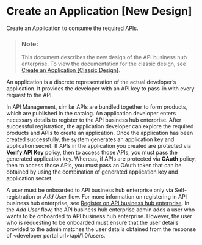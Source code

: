 <!-- loioa501a6d6c5ee466d99de270b07771126 -->

# Create an Application \[New Design\]

Create an Application to consume the required APIs.

> ### Note:  
> This document describes the new design of the API business hub enterprise. To view the documentation for the classic design, see [Create an Application \[Classic Design\]](create-an-application-classic-design-7b4e71b.md).

An application is a discrete representation of the actual developer’s application. It provides the developer with an API key to pass-in with every request to the API.

In API Management, similar APIs are bundled together to form products, which are published in the catalog. An application developer enters necessary details to register to the API business hub enterprise. After successful registration, the application developer can explore the required products and APIs to create an application. Once the application has been created successfully, the system generates an appIication key and application secret. If APIs in the application you created are protected via **Verify API Key** policy, then to access those APIs, you must pass the generated application key. Whereas, if APIs are protected via **OAuth** policy, then to access those APIs, you must pass an OAuth token that can be obtained by using the combination of generated appIication key and application secret.

A user must be onboarded to API business hub enterprise only via Self-registration or *Add User* flow. For more information on registering in API business hub enterprise, see [Register on API business hub enterprise](register-on-api-business-hub-enterprise-c85fafe.md). In the *Add User* flow, the API business hub enterprise admin adds a user who wants to be onboarded to API business hub enterprise. However, the user who is requesting to be onboarded must ensure that the user details provided to the admin matches the user details obtained from the response of <developer portal url\>/api/1.0/users.

